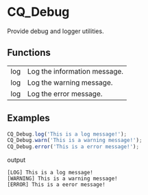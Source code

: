 # CQ_Debug

Provide debug and logger utilities.

## Functions

<table>
<tr>
<td>log</td>
<td>Log the information message.</td>
</tr>
<tr>
<td>log</td>
<td>Log the warning message.</td>
</tr>
<tr>
<td>log</td>
<td>Log the error message.</td>
</tr>
</table>

## Examples

```ts
CQ_Debug.log('This is a log message!');
CQ_Debug.warn('This is a warning message!');
CQ_Debug.error('This is a error message!');
```

output

```
[LOG] This is a log message!
[WARNING] This is a warning message!
[ERROR] This is a eeror message!
```
